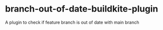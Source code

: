 # branch-out-of-date-buildkite-plugin
A plugin to check if feature branch is out of date with main branch
